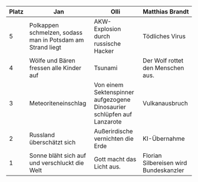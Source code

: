 | Platz | Jan                                               | Olli                                   | Matthias Brandt                          |
|-------|---------------------------------------------------|----------------------------------------|------------------------------------------|
| 5     | Polkappen schmelzen, sodass man in Potsdam am Strand liegt | AKW-Explosion durch russische Hacker | Tödliches Virus                          |
| 4     | Wölfe und Bären fressen alle Kinder auf            | Tsunami                                | Der Wolf rottet den Menschen aus.       |
| 3     | Meteoriteneinschlag                                | Von einem Sektenspinner aufgezogene Dinosaurier schlüpfen auf Lanzarote | Vulkanausbruch          |
| 2     | Russland überschätzt sich                           | Außerirdische vernichten die Erde      | KI-Übernahme                            |
| 1     | Sonne bläht sich auf und verschluckt die Welt      | Gott macht das Licht aus.               | Florian Silbereisen wird Bundeskanzler |
